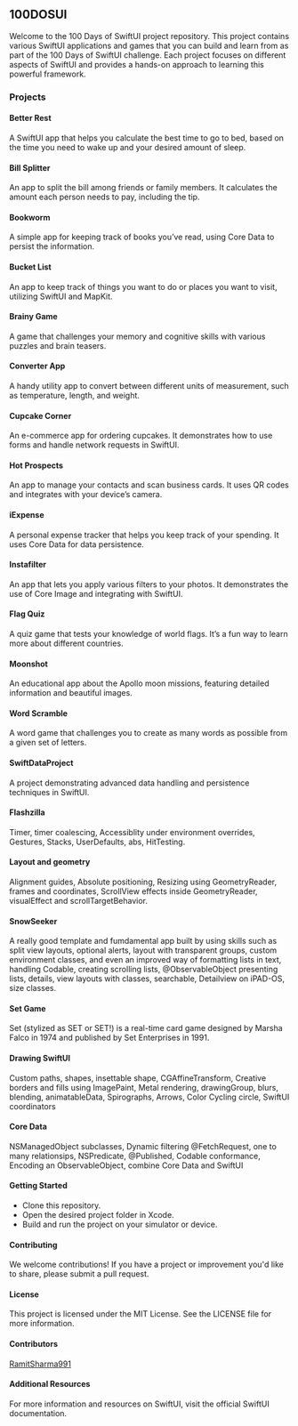 ## 100DOSUI
Welcome to the 100 Days of SwiftUI project repository. This project contains various SwiftUI applications and games that you can build and learn from as part of the 100 Days of SwiftUI challenge. Each project focuses on different aspects of SwiftUI and provides a hands-on approach to learning this powerful framework.
  
### Projects
#### Better Rest
A SwiftUI app that helps you calculate the best time to go to bed, based on the time you need to wake up and your desired amount of sleep. 

#### Bill Splitter 
An app to split the bill among friends or family members. It calculates the amount each person needs to pay, including the tip. 

#### Bookworm 
A simple app for keeping track of books you’ve read, using Core Data to persist the information.

#### Bucket List
An app to keep track of things you want to do or places you want to visit, utilizing SwiftUI and MapKit.   
 
#### Brainy Game
A game that challenges your memory and cognitive skills with various puzzles and brain teasers.

#### Converter App
A handy utility app to convert between different units of measurement, such as temperature, length, and weight. 

#### Cupcake Corner
An e-commerce app for ordering cupcakes. It demonstrates how to use forms and handle network requests in SwiftUI. 

#### Hot Prospects
An app to manage your contacts and scan business cards. It uses QR codes and integrates with your device’s camera.

#### iExpense
A personal expense tracker that helps you keep track of your spending. It uses Core Data for data persistence.

#### Instafilter
An app that lets you apply various filters to your photos. It demonstrates the use of Core Image and integrating with SwiftUI.

#### Flag Quiz
A quiz game that tests your knowledge of world flags. It’s a fun way to learn more about different countries.

#### Moonshot 
An educational app about the Apollo moon missions, featuring detailed information and beautiful images.

#### Word Scramble
A word game that challenges you to create as many words as possible from a given set of letters. 

#### SwiftDataProject
A project demonstrating advanced data handling and persistence techniques in SwiftUI. 

#### Flashzilla 
Timer,  timer coalescing, Accessiblity under environment overrides, Gestures, Stacks, UserDefaults, abs, HitTesting.

#### Layout and geometry
Alignment guides, Absolute positioning, Resizing using GeometryReader, frames and coordinates, ScrollView effects inside GeometryReader, visualEffect and scrollTargetBehavior.

#### SnowSeeker 
A really good template and fumdamental app built by using skills such as split view layouts, optional alerts, layout with transparent groups, custom environment classes, and even an improved way of formatting lists in text, handling Codable, creating scrolling lists, @ObservableObject presenting lists, details, view layouts with classes, searchable, Detailview on iPAD-OS, size classes. 

#### Set Game
Set (stylized as SET or SET!) is a real-time card game designed by Marsha Falco in 1974 and published by Set Enterprises in 1991. 


#### Drawing SwiftUI
Custom paths, shapes, insettable shape, CGAffineTransform, Creative borders and fills using ImagePaint, Metal rendering, drawingGroup, blurs, blending, animatableData, Spirographs, Arrows, Color Cycling circle, SwiftUI coordinators 
 
#### Core Data  
NSManagedObject subclasses, Dynamic filtering @FetchRequest, one to many relationsips, NSPredicate, @Published, Codable conformance, Encoding an ObservableObject, combine Core Data and SwiftUI
 
#### Getting Started 
- Clone this repository. 
- Open the desired project folder in Xcode.
- Build and run the project on your simulator or device.

#### Contributing
We welcome contributions! If you have a project or improvement you'd like to share, please submit a pull request. 

#### License
This project is licensed under the MIT License. See the LICENSE file for more information. 

#### Contributors
[RamitSharma991](https://github.com/RamitSharma991)

#### Additional Resources
For more information and resources on SwiftUI, visit the official SwiftUI documentation.
